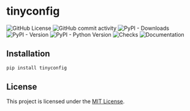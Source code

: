 # tinyconfig

![GitHub License](https://img.shields.io/github/license/HamletSargsyan/tinyconfig)
![GitHub commit activity](https://img.shields.io/github/commit-activity/m/HamletSargsyan/tinyconfig)
![PyPI - Downloads](https://img.shields.io/pypi/dm/tinyconfig)
![PyPI - Version](https://img.shields.io/pypi/v/tinyconfig)
![PyPI - Python Version](https://img.shields.io/pypi/pyversions/tinyconfig)
![Checks](https://github.com/HamletSargsyan/tinyconfig/actions/workflows/check.yml/badge.svg)
![Documentation](https://github.com/HamletSargsyan/tinyconfig/actions/workflows/documentation.yml/badge.svg)

## Installation

```bash
pip install tinyconfig
```

## License

This project is licensed under the [MIT License](https://github.com/HamletSargsyan/tinyconfig/blob/main/LICENSE).
